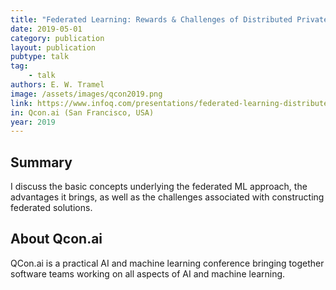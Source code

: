 ```yaml
---
title: "Federated Learning: Rewards & Challenges of Distributed Private ML" 
date: 2019-05-01
category: publication
layout: publication
pubtype: talk
tag:
    - talk
authors: E. W. Tramel
image: /assets/images/qcon2019.png 
link: https://www.infoq.com/presentations/federated-learning-distributed-ml/
in: Qcon.ai (San Francisco, USA)
year: 2019
---
```


## Summary

I discuss the basic concepts underlying the federated ML approach, the advantages it brings, as well as the challenges associated with constructing federated solutions.

## About Qcon.ai

QCon.ai is a practical AI and machine learning conference bringing together software teams working on all aspects of AI and machine learning.